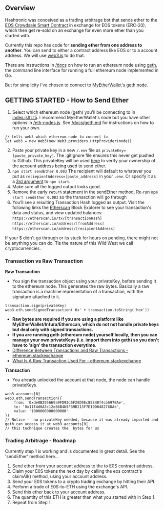 ## Overview
Hashtronic was conceived as a trading arbitrage bot that sends ether to the [EOS Crowdsale Smart Contract](https://github.com/EOSIO/eos-token-distribution) in exchange for EOS tokens (ERC-20), which then get re-sold on an exchange for even more ether than you started with.

Currently this repo has code for **sending ether from one address to another**. You can send to either a contract address like EOS or to a account address. We will use [web3.js](https://github.com/ethereum/web3.js/) to do that.

There are instructions in [/docs](https://github.com/thinkocapo/hash-tronic/tree/master/docs) on how to run an ethereum node using [geth](https://github.com/ethereum/go-ethereum/wiki/geth), the command line interface for running a full ethereum node implemented in Go.

But for simplicity I've chosen to connect to [MyEtherWallet's geth node](https://www.myetherapi.com/).

## GETTING STARTED - How to Send Ether
1. Select which ethereum node (geth) you'll be connecting to in [index.js#L15](https://github.com/thinkocapo/hash-tronic/blob/master/index.js#L15). I recommend MyEtherWallet's node but you have other options in [/eth-nodes.js](https://github.com/thinkocapo/hash-tronic/blob/dev/ethereum-nodes.js). See [/docs/geth.md](https://github.com/thinkocapo/hash-tronic/blob/master/docs/geth.md) for instructions on how to run your own.
```
// tells web3 which ethereum node to connect to
let web3 = new Web3(new Web3.providers.HttpProvider(node))
```
2. Paste your private key in a new `/.env` file as `privateKey=[paste_private_key]`. The .gitignore file ensures this never get pushed to Github. This privateKey will be used [here](https://github.com/thinkocapo/hash-tronic/blob/dev/utils.js#L43) to verify your ownership of the account address being used to send ether.
3. `npm start sendEther 0.003` The recipient will default to whatever you put as `reciepientAddress=[paste_address]` in your `.env`. Or specify it as a [3rd argument](https://github.com/thinkocapo/hash-tronic/blob/dev/index.js#L22) to `npm start`.
4. Make sure all the logged output looks good.
5. Remove the early `return` statement in the sendEther method. Re-run `npm start sendEther 0.003` so the transaction will go through
6. You'll see a resulting Transaction Hash logged as output. Visit the following links the [Etherscan](https://etherscan.io/) Block Explorer to see your transaction's data and status, and view updated balances:  
`https://etherscan.io/tx/[transactionHash]`  
`https://etherscan.io/address/[fromAddress]`  
`https://etherscan.io/address/[recipientAddress]`

If your $ didn't go through or its stuck for hours on pending, there might not be anything you can do. Tis the nature of this Wild West we call cryptocurrencies. 

### Transaction vs Raw Transaction
**Raw Transaction**
- You sign the transaction object using your privateKey, before sending it to the ethereum node. This generates the raw bytes. Basically a raw transaction is a machine representation of a transaction, with the signature attached to it.
```
transaction.sign(privateKey)
web3.eth.sendSignedTransaction('0x' + transaction.toString('hex'))
```
- **Raw bytes are required if you are using a platform like MyEtherWallet/Infura/Etherscan, which do not not handle private keys but deal only with signed transactions.**  
- **If you are running geth (ethereum node) yourself locally, then you can manage your own privateKeys (i.e. import them into geth) so you don't have to 'sign' the transaction everytime.**  
- [Difference Between Transactions and Raw Transactions - ethereum.stackexchange](https://ethereum.stackexchange.com/questions/6905/difference-between-transactions-and-raw-transactions-in-web3-js)  
- [What Is A Raw Transaction Used For - ethereum.stackexchange](https://ethereum.stackexchange.com/questions/18928/what-is-a-raw-transaction-and-what-is-it-used-for)

**Transaction**
- You already unlocked the account at that node, the node can handle privateKeys.
```
web3.accounts[0]
web3.eth.sendTransaction({
    from: '0xde0B295669a9FD93d5F28D9Ec85E40f4cb697BAe',
    to: '0x11f4d0A3c12e86B4b5F39B213F7E19D048276DAe',
    value: '1000000000000000'
})
// Notice -  no privateKey needed, because it was already imported and geth can access it at web3.accounts[0]
// this technique creates the  bytes for us
```

### Trading Arbitrage - Roadmap
Currently step 1 is working and is documented in great detail. See the 'sendEther' method here...
1. Send ether from your account address to the to E0S contract address.
2. Claim your E0S tokens the next day by calling the eos contract's claimAll() method, using your account address.
3. Send your E0S tokens to a crypto trading exchange by hitting their API.
4. Perform a trade of E0S-to-ETH using the exchange's API.
5. Send this ether back to your account address.
6. The quantity of this ETH is greater than what you started with in Step 1.
7. Repeat from Step 1.
